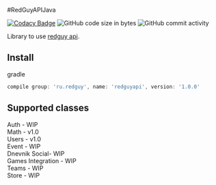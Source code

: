 #RedGuyAPIJava

[![Codacy Badge](https://app.codacy.com/project/badge/Grade/65d406b2374d404890ac5fb467495555)](https://www.codacy.com/gh/RedGuyGames/RedGuyAPIJava/dashboard?utm_source=github.com&amp;utm_medium=referral&amp;utm_content=RedGuyGames/RedGuyAPIJava&amp;utm_campaign=Badge_Grade) ![GitHub code size in bytes](https://img.shields.io/github/languages/code-size/RedGuyGames/RedGuyApiJava) ![GitHub commit activity](https://img.shields.io/github/commit-activity/w/RedGuyGames/RedGuyAPIJava)

Library to use [redguy api](https://wiki.redguy.ru/Api "redguy api").

## Install
gradle
```groovy
compile group: 'ru.redguy', name: 'redguyapi', version: '1.0.0'
```

## Supported classes
Auth - WIP<br>
Math - v1.0<br>
Users - v1.0<br>
Event - WIP<br>
Dnevnik Social- WIP<br>
Games Integration - WIP<br>
Teams - WIP<br>
Store - WIP
